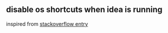## disable os shortcuts when idea is running

inspired from [stackoverflow entry](https://askubuntu.com/questions/862957/block-unity-keyboard-shortcuts-when-a-certain-application-is-active)
